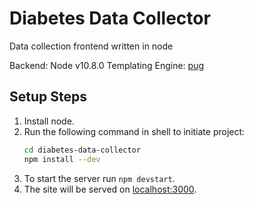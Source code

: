 # Diabetes Data Collector

Data collection frontend written in node

Backend: Node v10.8.0
Templating Engine: [pug](pugjs.org)

## Setup Steps
1. Install node.
2. Run the following command in shell to initiate project:
   ```bash
   cd diabetes-data-collector
   npm install --dev
   ```
3. To start the server run `npm devstart`.
4. The site will be served on [localhost:3000](localhost:3000).
